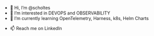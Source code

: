 - 👋 Hi, I’m @scholtes
- 👀 I’m interested in DEVOPS and OBSERVABILITY
- 🌱 I’m currently learning OpenTelemetry, Harness, k8s, Helm Charts
<!---- 💞️ I’m looking to collaborate on ...--->
- 📫 Reach me on LinkedIn

<!---
scholtes/scholtes is a ✨ special ✨ repository because its `README.md` (this file) appears on your GitHub profile.
You can click the Preview link to take a look at your changes.
--->
